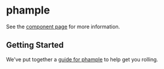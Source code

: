 phample
================

See the [component page](http://jhlagado.github.io/phample) for more information.

## Getting Started

We've put together a [guide for phample](http://www.polymer-project.org/docs/start/reusableelements.html) to help get you rolling.
